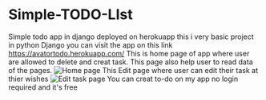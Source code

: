 # Simple-TODO-LIst
Simple todo app in django deployed on herokuapp this i very basic project in python Django you can visit the app on this link https://avatortodo.herokuapp.com/
This is home page of app where user are allowed to delete and creat task. This page also help user to read data of the pages.
![Home page](https://user-images.githubusercontent.com/74177655/172030379-5e6c460f-af41-4e0b-beda-960d740414d5.PNG)
This Edit page where user can edit their task at thier wishes 
![Edit task page](https://user-images.githubusercontent.com/74177655/172030432-a56fffa2-4a02-4b0d-9707-045ed1260de8.PNG)
You can creat to-do on my app no login required and it's free
